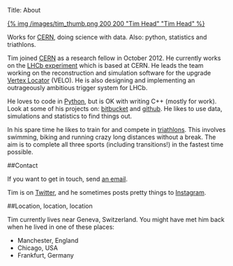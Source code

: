 Title: About

<a href="/images/tim.png">{% img /images/tim_thumb.png 200 200 "Tim Head" "Tim Head" %}</a>


Works for [CERN][cern], doing science with data. Also: python, statistics and triathlons.

Tim joined [CERN][cern] as a research fellow in October 2012. He
currently works on the [LHCb experiment][lhcb] which is based at
CERN. He leads the team working on the reconstruction and simulation
software for the upgrade [Vertex Locator][velo] (VELO). He is also
designing and implementing an outrageously ambitious trigger system
for LHCb.

He loves to code in [Python][py], but is OK with writing C++ (mostly
for work). Look at some of his projects on: [bitbucket][c] and
[github][g]. He likes to use data, simulations and statistics to find
things out.

[g]: https://github.com/betatim
[c]: https://bitbucket.org/thead/
[py]:http://python.org

In his spare time he likes to train for and compete in
[triathlons][tri]. This involves swimming, biking and running crazy
long distances without a break. The aim is to complete all three
sports (including transitions!) in the fastest time possible.

[tri]: http://en.wikipedia.org/wiki/Triathlon

##Contact

If you want to get in touch, send [an email](mailto:betatim@gmail.com).

Tim is on [Twitter][], and he sometimes posts pretty things to [Instagram][].

[Twitter]: https://twitter.com/betatim
[Instagram]: http://instagram.com/betatim

##Location, location, location

Tim currently lives near Geneva, Switzerland. You might have met him
back when he lived in one of these places:

* Manchester, England
* Chicago, USA
* Frankfurt, Germany

[velo]: http://en.wikipedia.org/wiki/LHCb#The_VELO
[lhcb]: http://lhcb-public.web.cern.ch/lhcb-public/
[cern]: http://cern.ch